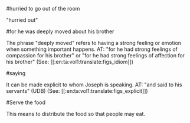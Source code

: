 #hurried to go out of the room

"hurried out"

#for he was deeply moved about his brother

The phrase "deeply moved" refers to having a strong feeling or emotion when something important happens. AT: "for he had strong feelings of compassion for his brother" or "for he had strong feelings of affection for his brother" (See: [[:en:ta:vol1:translate:figs_idiom]])

#saying

It can be made explicit to whom Joseph is speaking. AT: "and said to his servants" (UDB) (See: [[:en:ta:vol1:translate:figs_explicit]])

#Serve the food

This means to distribute the food so that people may eat.
